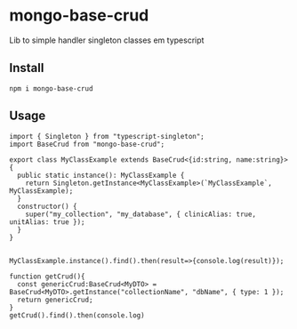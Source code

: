 # mongo-base-crud

Lib to simple handler singleton classes em typescript

## Install

```
npm i mongo-base-crud
```

## Usage

```
import { Singleton } from "typescript-singleton";
import BaseCrud from "mongo-base-crud";

export class MyClassExample extends BaseCrud<{id:string, name:string}> {
  public static instance(): MyClassExample {
    return Singleton.getInstance<MyClassExample>(`MyClassExample`, MyClassExample);
  }
  constructor() {
    super("my_collection", "my_database", { clinicAlias: true, unitAlias: true });
  }
}


MyClassExample.instance().find().then(result=>{console.log(result)});

```

```
function getCrud(){
  const genericCrud:BaseCrud<MyDTO> = BaseCrud<MyDTO>.getInstance("collectionName", "dbName", { type: 1 });
  return genericCrud;
}
getCrud().find().then(console.log)

```
